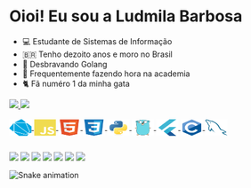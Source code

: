 <h1>Oioi! Eu sou a Ludmila Barbosa</h1>

- 💻 Estudante de Sistemas de Informação
- 🇧🇷 Tenho dezoito anos e moro no Brasil
- 🦫 Desbravando Golang
- 💪 Frequentemente fazendo hora na academia
- 🐈 Fã numéro 1 da minha gata
<div align="justify">
  <a href="https://github.com/ludmilabss/ludmilabss">
  <img height="180em" src="https://github-readme-stats.vercel.app/api?username=ludmilabss&show_icons=true&theme=gruvbox&include_all_commits=true&count_private=true"/>
  <img height="180em" src="https://github-readme-stats.vercel.app/api/top-langs/?username=ludmilabss&layout=compact&langs_count=7&theme=gruvbox"/>
</div>
  
<div style="display: inline_block"><br>
  <img align="center" alt="Lud-dart" height="30" width="40" src="https://raw.githubusercontent.com/devicons/devicon/master/icons/dart/dart-plain.svg">
  <img align="center" alt="Lud-js" height="30" width="40" src="https://raw.githubusercontent.com/devicons/devicon/master/icons/javascript/javascript-plain.svg">
  <img align="center" alt="Lud-html5" height="30" width="40" src="https://raw.githubusercontent.com/devicons/devicon/master/icons/html5/html5-original.svg">
  <img align="center" alt="Lud-css3" height="30" width="40" src="https://raw.githubusercontent.com/devicons/devicon/master/icons/css3/css3-original.svg">
  <img align="center" alt="Lud-python" height="30" width="40" src="https://raw.githubusercontent.com/devicons/devicon/master/icons/python/python-original.svg">
  <img align="center" alt="Lud-go" height="30" width="40" src="https://raw.githubusercontent.com/devicons/devicon/master/icons/go/go-original.svg">
  <img align="center" alt="Lud-flutter" height="30" width="40" src="https://raw.githubusercontent.com/devicons/devicon/master/icons/flutter/flutter-original.svg">
  <img align="center" alt="Lud-c" height="30" width="40" src="https://raw.githubusercontent.com/devicons/devicon/master/icons/c/c-original.svg">
  <img align="center" alt="Lud-mysql" height="30" width="40" src="https://raw.githubusercontent.com/devicons/devicon/master/icons/mysql/mysql-original.svg">
</div>
  
##
  
<div>
    <a href="https://instagram.com/ludmilabs__" target="_blank"><img src="https://img.shields.io/badge/-Instagram-%23E4405F?style=for-the-badge&logo=instagram&logoColor=white" target="_blank"></a>
    <a href="https://www.twitch.tv/mudlila" target="_blank"><img src="https://img.shields.io/badge/Twitch-9146FF?style=for-the-badge&logo=twitch&logoColor=white" target="_blank"></a>
    <a href="https://discord.gg/ludmila#9809" target="_blank"><img src="https://img.shields.io/badge/Discord-7289DA?style=for-the-badge&logo=discord&logoColor=white" target="_blank"></a> 
    <a href="mailto:ludinha2004@gmail.com"><img src="https://img.shields.io/badge/-Gmail-%23333?style=for-the-badge&logo=gmail&logoColor=white" target="_blank"></a>
    <a href="https://br.pinterest.com/ludmilabss/"><img src="https://img.shields.io/badge/Pinterest-%23E60023.svg?&style=for-the-badge&logo=Pinterest&logoColor=white" target="_blank"></a>
    <a href="https://open.spotify.com/user/hmie6yrezrmzfssof7bxenz1j"><img src="https://img.shields.io/badge/Spotify-1ED760?&style=for-the-badge&logo=spotify&logoColor=white" target="_blank"></a>
    <a href=""><img src="https://img.shields.io/badge/Twitter-1DA1F2?style=for-the-badge&logo=twitter&logoColor=white" target="_blank"></a>
</div>
  
![Snake animation](https://github.com/ludmilabss/ludmilabss/blob/output/github-contribution-grid-snake.svg)

  

  



